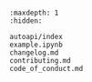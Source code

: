 ```{include} ../README.md
```

```{toctree}
:maxdepth: 1
:hidden:

autoapi/index
example.ipynb
changelog.md
contributing.md
code_of_conduct.md
```
